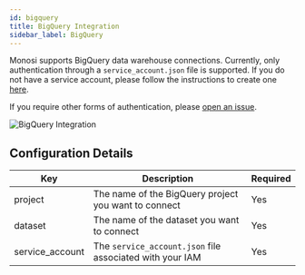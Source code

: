 ```yaml
---
id: bigquery
title: BigQuery Integration
sidebar_label: BigQuery
---
```


Monosi supports BigQuery data warehouse connections. Currently, only authentication through a `service_account.json` file is supported. If you do not have a service account, please follow the instructions to create one [here](https://cloud.google.com/docs/authentication/getting-started).

If you require other forms of authentication, please [open an issue](https://github.com/monosidev/monosi/issues/new?assignees=&labels=&template=feature_request.md).

<img src="/img/datasource/bigquery_connection.png" alt="BigQuery Integration" />

## Configuration Details

| Key             | Description                                              | Required |
| --------------- | -------------------------------------------------------- | -------- |
| project         | The name of the BigQuery project you want to connect     | Yes      |
| dataset         | The name of the dataset you want to connect              | Yes      |
| service_account | The `service_account.json` file associated with your IAM | Yes      |

